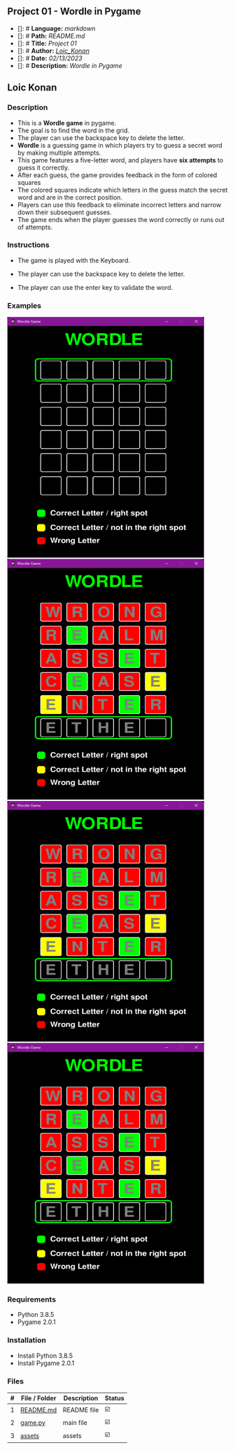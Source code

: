 ## Project 01 -  Wordle in Pygame

- []: # **Language:** _markdown_
- []: # **Path:** _README.md_
- []: # **Title:** _Project 01_
- []: # **Author:** _[Loic_Konan](Loic_Konan)_
- []: # **Date:** _02/13/2023_
- []: # **Description:** _Wordle in Pygame_
  
## Loic Konan

### Description

- This is a **Wordle game** in pygame.
- The goal is to find the word in the grid.
- The player can use the backspace key to delete the letter.
- **Wordle** is a guessing game in which players try to guess a secret word by making multiple attempts.
- This game features a five-letter word, and players have **six attempts** to guess it correctly.
- After each guess, the game provides feedback in the form of colored squares
- The colored squares indicate which letters in the guess match the secret word and are in the correct position.
- Players can use this feedback to eliminate incorrect letters and narrow down their subsequent guesses.
- The game ends when the player guesses the word correctly or runs out of attempts.

### Instructions

- The game is played with the Keyboard.

- The player can use the backspace key to delete the letter.

- The player can use the enter key to validate the word.
  
### Examples
  
<img src="assets/pic1.png" width="450" height= "550"> <img src="assets/pic.png"  width="450" height= "550">
<img src="assets/pic.png"  width="450" height= "550"> <img src="assets/pic.png"  width="450" height= "550">

### Requirements

- Python 3.8.5
- Pygame 2.0.1

### Installation

- Install Python 3.8.5
- Install Pygame 2.0.1



### Files

|   #   | File / Folder            | Description | Status                  |
| :---: | ----------------------   | ----------- | ----------------------- |
|   1   | [README.md](README.md)   | README file | :ballot_box_with_check: |
|   2   | [game.py](game.py)       | main file   | :ballot_box_with_check: |
|   3   | [assets](./assets)       | assets      | :ballot_box_with_check: |
